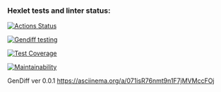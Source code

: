 ### Hexlet tests and linter status:
[![Actions Status](https://github.com/NickyEnglish2/frontend-project-46/actions/workflows/hexlet-check.yml/badge.svg)](https://github.com/NickyEnglish2/frontend-project-46/actions)

[![Gendiff testing](https://github.com/NickyEnglish2/frontend-project-46/actions/workflows/gendiff.yml/badge.svg)](https://github.com/NickyEnglish2/frontend-project-46/actions/workflows/gendiff.yml)

[![Test Coverage](https://api.codeclimate.com/v1/badges/8d69c1f0af98b555f873/test_coverage)](https://codeclimate.com/github/NickyEnglish2/frontend-project-46/test_coverage)

[![Maintainability](https://api.codeclimate.com/v1/badges/8d69c1f0af98b555f873/maintainability)](https://codeclimate.com/github/NickyEnglish2/frontend-project-46/maintainability)

GenDiff ver 0.0.1
https://asciinema.org/a/071isR76nmt9n1F7jMVMccFOj